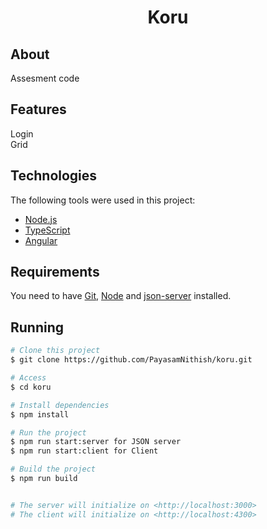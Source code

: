 <h1 align="center">Koru</h1>

## About ##

Assesment code

## Features ##

Login\
Grid

## Technologies ##

The following tools were used in this project:

- [Node.js](https://nodejs.org/en/)
- [TypeScript](https://www.typescriptlang.org/)
- [Angular](https://angular.io/)

## Requirements ##

You need to have [Git](https://git-scm.com), [Node](https://nodejs.org/en/) and [json-server](https://www.npmjs.com/package/json-server) installed.

## Running ##

```bash
# Clone this project
$ git clone https://github.com/PayasamNithish/koru.git

# Access
$ cd koru

# Install dependencies
$ npm install

# Run the project
$ npm run start:server for JSON server
$ npm run start:client for Client

# Build the project
$ npm run build


# The server will initialize on <http://localhost:3000>
# The client will initialize on <http://localhost:4300>
```
